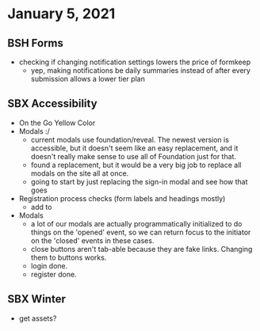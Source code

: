 # January 5, 2021

## BSH Forms
- checking if changing notification settings lowers the price of formkeep
	- yep, making notifications be daily summaries instead of after every submission allows a lower tier plan

## SBX Accessibility
- On the Go Yellow Color
- Modals :/
	- current modals use foundation/reveal. The newest version is accessible, but it doesn't seem like an easy replacement, and it doesn't really make sense to use all of Foundation just for that. 
	- found a replacement, but it would be a very big job to replace all modals on the site all at once. 
	- going to start by just replacing the sign-in modal and see how that goes
- Registration process checks (form labels and headings mostly)
	- add to 
- Modals 
	- a lot of our modals are actually programmatically initialized to do things on the 'opened' event, so we can return focus to the initiator on the 'closed' events in these cases. 
	- close buttons aren't tab-able because they are fake links. Changing them to buttons works. 
	- login done.
	- register done.

## SBX Winter
- get assets?
